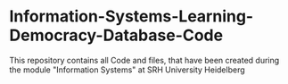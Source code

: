 # Information-Systems-Learning-Democracy-Database-Code
This repository contains all Code and files, that have been created during the module "Information Systems" at SRH University Heidelberg
